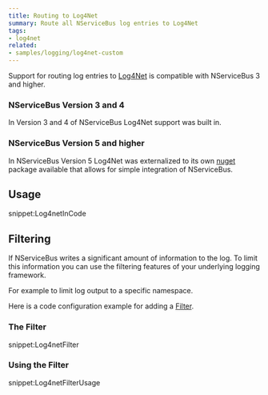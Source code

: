```yaml
---
title: Routing to Log4Net
summary: Route all NServiceBus log entries to Log4Net
tags:
- log4net
related:
- samples/logging/log4net-custom
---
```


Support for routing log entries to [Log4Net](http://logging.apache.org/log4net/) is compatible with NServiceBus 3 and higher.


### NServiceBus Version 3 and 4

In Version 3 and 4 of NServiceBus Log4Net support was built in.


### NServiceBus Version 5 and higher

In NServiceBus Version 5 Log4Net was externalized to its own [nuget](https://www.nuget.org/packages/NServiceBus.Log4Net/) package available that allows for simple integration of NServiceBus.


## Usage

snippet:Log4netInCode


## Filtering

If NServiceBus writes a significant amount of information to the log. To limit this information you can use the filtering features of your underlying logging framework.

For example to limit log output to a specific namespace.

Here is a code configuration example for adding a [Filter](http://logging.apache.org/log4net/release/manual/configuration.html#filters).


### The Filter

snippet:Log4netFilter


### Using the Filter

snippet:Log4netFilterUsage
